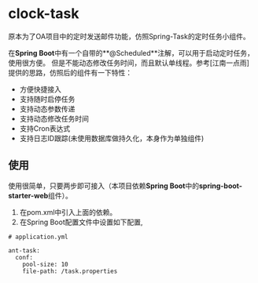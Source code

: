 # clock-task


原本为了OA项目中的定时发送邮件功能，仿照Spring-Task的定时任务小组件。

在**Spring Boot**中有一个自带的**@Scheduled**注解，可以用于启动定时任务，使用很方便。
但是不能动态修改任务时间，而且默认单线程。参考[江南一点雨]提供的思路，仿照后的组件有一下特性：


- 方便快捷接入
- 支持随时启停任务
- 支持动态参数传递
- 支持动态修改任务时间
- 支持Cron表达式
- 支持日志ID跟踪(未使用数据库做持久化，本身作为单独组件)


## 使用
使用很简单，只要两步即可接入（本项目依赖**Spring Boot**中的**spring-boot-starter-web**组件）。

1. 在pom.xml中引入上面的依赖。
2. 在Spring Boot配置文件中设置如下配置,

```
# application.yml

ant-task:
  conf:
    pool-size: 10
    file-path: /task.properties
```








